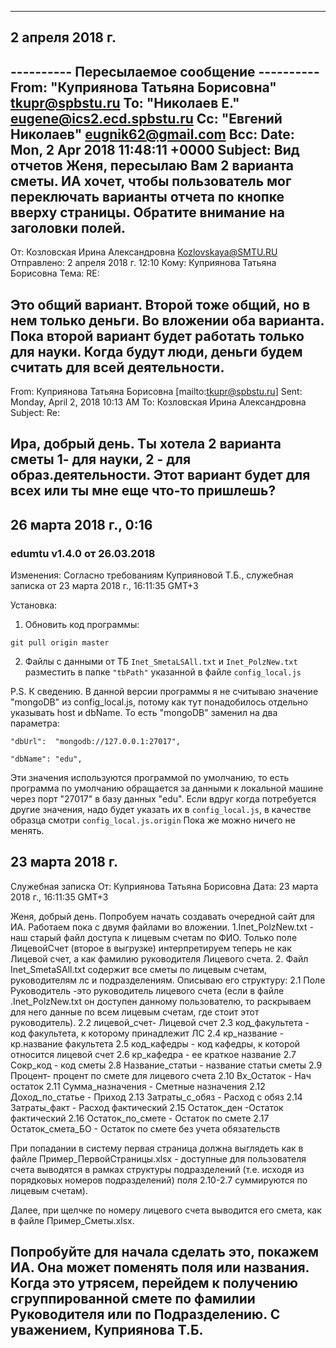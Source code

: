 ----------------
## 2 апреля 2018 г.

---------- Пересылаемое сообщение ----------
From: "Куприянова Татьяна Борисовна" <tkupr@spbstu.ru>
To: "Николаев Е." <eugene@ics2.ecd.spbstu.ru>
Cc: "Евгений Николаев" <eugnik62@gmail.com>
Bcc: 
Date: Mon, 2 Apr 2018 11:48:11 +0000
Subject: Вид отчетов
Женя, пересылаю Вам 2 варианта сметы. ИА хочет, чтобы пользователь мог переключать варианты отчета по кнопке вверху страницы. Обратите внимание на заголовки полей.
----------------
От: Козловская Ирина Александровна <Kozlovskaya@SMTU.RU>
Отправлено: 2 апреля 2018 г. 12:10
Кому: Куприянова Татьяна Борисовна
Тема: RE:

Это общий вариант. Второй тоже общий, но в нем только деньги.
Во вложении оба варианта.
Пока второй вариант будет работать только для науки. Когда будут люди, деньги будем считать для всей деятельности.
----------------
From: Куприянова Татьяна Борисовна [mailto:tkupr@spbstu.ru]
Sent: Monday, April 2, 2018 10:13 AM
To: Козловская Ирина Александровна
Subject: Re:

Ира, добрый день. Ты хотела 2 варианта сметы 1- для науки, 2 - для образ.деятельности.
Этот вариант будет для всех или ты мне еще что-то пришлешь?
----------------
## 26 марта 2018 г., 0:16

### edumtu v1.4.0 от 26.03.2018 

Изменения:
Согласно требованиям Куприяновой Т.Б.,
служебная записка от 23 марта 2018 г., 16:11:35 GMT+3

Установка:
1. Обновить код программы:

`git pull origin master`

2. Файлы с данными от ТБ `Inet_SmetaLSAll.txt` и `Inet_PolzNew.txt`
разместить в папке `"tbPath"` указанной в файле `config_local.js`

P.S.
К сведению.
В данной версии программы я не считываю значение "mongoDB" из config_local.js,
потому как тут понадобилось отдельно указывать host и dbName.
То есть "mongoDB" заменил на два параметра:

  `"dbUrl":  "mongodb://127.0.0.1:27017",`
  
  `"dbName": "edu",`
  
Эти значения используются программой по умолчанию,
то есть программа по умолчанию обращается за данными к локальной машине через порт "27017" в базу данных "edu".
Если вдруг когда потребуется другие значения, надо будет указать их в `config_local.js`, в качестве образца смотри `config_local.js.origin`
Пока же можно ничего не менять.

## 23 марта 2018 г.

Cлужебная записка
От: Куприянова Татьяна Борисовна
Дата: 23 марта 2018 г., 16:11:35 GMT+3

Женя, добрый день. 
Попробуем начать создавать очередной сайт для ИА.
Работаем пока с двумя файлами во вложении.
1.Inet_PolzNew.txt - наш старый файл доступа к лицевым счетам по ФИО.
Только поле ЛицевойСчет (второе в выгрузке) интерпретируем теперь не как Лицевой счет, а как фамилию руководителя Лицевого счета.
2. Файл Inet_SmetaSAll.txt  содержит все сметы по лицевым счетам, руководителям лс и подразделениям. Описываю его структуру:
2.1 Поле Руководитель -это руководитель лицевого счета (если в файле .Inet_PolzNew.txt он доступен данному пользователю, то раскрываем для него данные по всем лицевым счетам, где стоит этот руководитель).
2.2  лицевой_счет- Лицевой счет 
2.3 код_факультета - код факультета, к которому принадлежит ЛС
2.4 кр_название - кр.название факультета
2.5 код_кафедры - код кафедры, к которой относится лицевой счет
2.6 кр_кафедра - ее краткое название
2.7 Сокр_код - код сметы
2.8  Название_статьи - название статьи сметы
2.9 Процент-  процент по смете для лицевого счета
2.10 Вх_Остаток - Нач остаток
2.11 Сумма_назначения - Сметные назначения
2.12 Доход_по_статье - Приход
2.13 Затраты_с_обяз - Расход с обяз
2.14 Затраты_факт - Расход фактический
2.15 Остаток_ден -Остаток фактический
2.16 Остаток_по_смете - Остаток по смете
2.17 Остаток_смета_БО - Остаток по смете без учета обязательств

При попадании в систему первая страница должна выглядеть как в файле Пример_ПервойСтраницы.xlsx - доступные для пользователя счета выводятся в рамках структуры подразделений (т.е. исходя из порядковых номеров подразделений)  поля 2.10-2.7 суммируются по лицевым счетам).

Далее, при щелчке по номеру лицевого счета выводится его смета, как в файле Пример_Сметы.xlsx.

Попробуйте для начала сделать это, покажем ИА.
Она может поменять поля или названия. Когда это утрясем, перейдем к получению сгруппированной смете по фамилии Руководителя или по Подразделению.
С уважением, Куприянова Т.Б.
-----------------